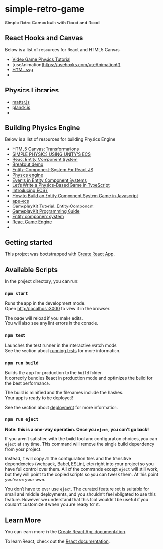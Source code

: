 # simple-retro-game

Simple Retro Games built with React and Recoil

## React Hooks and Canvas

Below is a list of resources for React and HTML5 Canvas

* [Video Game Physics Tutorial](https://www.toptal.com/game/video-game-physics-part-i-an-introduction-to-rigid-body-dynamics)
* [useAnimation]https://usehooks.com/useAnimation/()
* [HTML svg](https://developer.mozilla.org/en-US/docs/Web/SVG/Element/svg)
* []()

## Physics Libraries

* [matter.js](https://brm.io/matter-js/docs/index.html)
* [planck.js](https://piqnt.com/planck.js/)
* []()

## Building Physics Engine

Below is a list of resources for building Physics Engine

* [HTML5 Canvas: Transformations](http://tutorials.jenkov.com/html5-canvas/transformation.html#scaling)
* [SIMPLE PHYSICS USING UNITY’S ECS](https://playerone-studio.com/simple-physics-unity-ecs-introduction)
* [React Entity Component System](https://github.com/mattblackdev/react-entity-component-system)
* [Breakout demo](https://mattblackdev.github.io/react-entity-component-system/?path=/story/breakout--breakout)
* [Entity-Component-System For React JS](https://medium.com/@clevyr/entity-component-system-for-react-js-e3ab6e9be776)
* [Physics engine](https://en.wikipedia.org/wiki/Physics_engine)
* [Events in Entity Component Systems](https://medium.com/@casual.evil52/events-in-entity-component-systems-22dc5107ed81)
* [Let’s Write a Physics-Based Game in TypeScript](https://medium.com/@KevinBGreene/lets-write-a-physics-based-game-in-typescript-part-1-game-loop-and-simple-physics-4b4cbc0bbdce)
* [Introducing ECSY](https://blog.mozvr.com/introducing-ecsy/)
* [How to Build an Entity Component System Game in Javascript](http://vasir.net/blog/game-development/how-to-build-entity-component-system-in-javascript)
* [ape-ecs](https://github.com/fritzy/ape-ecs)
* [GameplayKit Tutorial: Entity-Component](https://www.raywenderlich.com/706-gameplaykit-tutorial-entity-component-system-agents-goals-and-behaviors)
* [GameplayKit Programming Guide](https://developer.apple.com/library/archive/documentation/General/Conceptual/GameplayKit_Guide/EntityComponent.html)
* [Entity component system](https://en.wikipedia.org/wiki/Entity_component_system)
* [React Game Engine](https://github.com/bberak/react-game-engine)
* []()

## Getting started

This project was bootstrapped with [Create React App](https://github.com/facebook/create-react-app).

## Available Scripts

In the project directory, you can run:

### `npm start`

Runs the app in the development mode.<br />
Open [http://localhost:3000](http://localhost:3000) to view it in the browser.

The page will reload if you make edits.<br />
You will also see any lint errors in the console.

### `npm test`

Launches the test runner in the interactive watch mode.<br />
See the section about [running tests](https://facebook.github.io/create-react-app/docs/running-tests) for more information.

### `npm run build`

Builds the app for production to the `build` folder.<br />
It correctly bundles React in production mode and optimizes the build for the best performance.

The build is minified and the filenames include the hashes.<br />
Your app is ready to be deployed!

See the section about [deployment](https://facebook.github.io/create-react-app/docs/deployment) for more information.

### `npm run eject`

**Note: this is a one-way operation. Once you `eject`, you can’t go back!**

If you aren’t satisfied with the build tool and configuration choices, you can `eject` at any time. This command will remove the single build dependency from your project.

Instead, it will copy all the configuration files and the transitive dependencies (webpack, Babel, ESLint, etc) right into your project so you have full control over them. All of the commands except `eject` will still work, but they will point to the copied scripts so you can tweak them. At this point you’re on your own.

You don’t have to ever use `eject`. The curated feature set is suitable for small and middle deployments, and you shouldn’t feel obligated to use this feature. However we understand that this tool wouldn’t be useful if you couldn’t customize it when you are ready for it.

## Learn More

You can learn more in the [Create React App documentation](https://facebook.github.io/create-react-app/docs/getting-started).

To learn React, check out the [React documentation](https://reactjs.org/).
